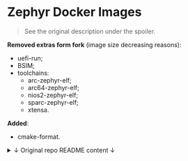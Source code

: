 # Zephyr Docker Images

> See the original description under the spoiler.

**Removed extras form fork** (image size decreasing reasons):

- uefi-run;
- BSIM;
- toolchains:
    - arc-zephyr-elf;
    - arc64-zephyr-elf;
    - nios2-zephyr-elf;
    - sparc-zephyr-elf;
    - xtensa.

**Added**:

- cmake-format.

<details>

<summary>↓ Original repo README content ↓</summary>

# Zephyr Docker Images

This repository contains the Dockerfiles for the following images:

- **CI Image (_ci_):** contains only the minimal set of software needed for CI operation.
- **Developer Image (_zephyr-build_):** includes additional tools that can be useful for Zephyr
  development.

## Developer Docker Image

### Overview

The Developer docker image includes all tools included in the CI image as well as the additional
tools that can be useful for Zephyr development, such as the VNC server for testing display sample
applications.

These images include the [Zephyr SDK](https://github.com/zephyrproject-rtos/sdk-ng), which supports
building most Zephyr targets.

### Installation

#### Using Pre-built Developer Docker Image

The pre-built developer docker image is available on both GitHub Container Registry (`ghcr.io`) and
DockerHub (`docker.io`).

**GitHub Container Registry (`ghcr.io`)**

```
docker run -ti -v $HOME/Work/zephyrproject:/workdir \
           ghcr.io/zephyrproject-rtos/zephyr-build:latest
```

**DockerHub (`docker.io`)**

```
docker run -ti -v $HOME/Work/zephyrproject:/workdir \
           docker.io/zephyrprojectrtos/zephyr-build:latest
```

#### Building Developer Docker Image

The developer docker image can be built using the following command:

```
docker build -f Dockerfile.user --build-arg UID=$(id -u) --build-arg GID=$(id -g) -t zephyr-build:v<tag> .
```

It can be used for building Zephyr samples and tests by mounting the Zephyr workspace into it:

```
docker run -ti -v <path to zephyr workspace>:/workdir zephyr-build:v<tag>
```

### Usage

#### Building a sample application

Follow the steps below to build and run a sample application:

```
west build -b qemu_x86 samples/hello_world
west build -t run
```

#### Building display sample applications

It is possible to build and run the _native POSIX_ sample applications that produce display outputs
by connecting to the Docker instance using a VNC client.

In order to allow the VNC client to connect to the Docker instance, the port 5900 needs to be
forwarded to the host:

```
docker run -ti -p 5900:5900 -v <path to zephyr workspace>:/workdir zephyr-build:v<tag>
```

Follow the steps below to build a display sample application for the _native POSIX_ board:

```
west build -b native_posix samples/display/cfb
west build -t run
```

The application display output can be observed by connecting a VNC client to _localhost_ at the
port _5900_. The default VNC password is _zephyr_.

On a Ubuntu host, this can be done by running the following command:

```
vncviewer localhost:5900
```

</details>
